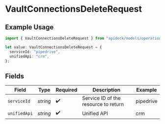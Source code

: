 # VaultConnectionsDeleteRequest

## Example Usage

```typescript
import { VaultConnectionsDeleteRequest } from "apideck/models/operations";

let value: VaultConnectionsDeleteRequest = {
  serviceId: "pipedrive",
  unifiedApi: "crm",
};
```

## Fields

| Field                                | Type                                 | Required                             | Description                          | Example                              |
| ------------------------------------ | ------------------------------------ | ------------------------------------ | ------------------------------------ | ------------------------------------ |
| `serviceId`                          | *string*                             | :heavy_check_mark:                   | Service ID of the resource to return | pipedrive                            |
| `unifiedApi`                         | *string*                             | :heavy_check_mark:                   | Unified API                          | crm                                  |